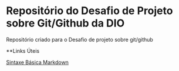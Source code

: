 # Repositório do Desafio de Projeto sobre Git/Github da DIO
Repositório criado para o Desafio de projeto sobre git/github

**Links Úteis

[Sintaxe Básica Markdown](https://www.markdownguide.org/)

